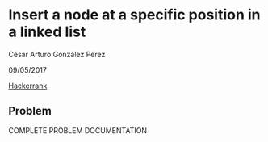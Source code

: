 # Insert a node at a specific position in a linked list
César Arturo González Pérez

09/05/2017

[Hackerrank](https://www.hackerrank.com/challenges/insert-a-node-at-a-specific-position-in-a-linked-list)

## Problem
COMPLETE PROBLEM DOCUMENTATION